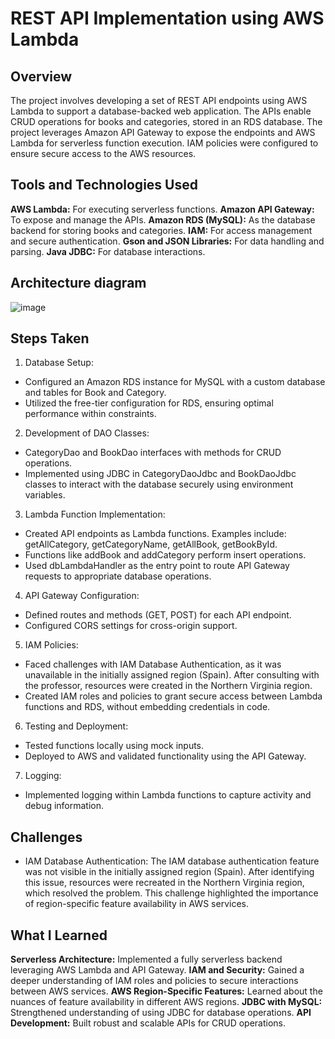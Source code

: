 # REST API Implementation using AWS Lambda

## Overview

The project involves developing a set of REST API endpoints using AWS Lambda to support a database-backed web application. The APIs enable CRUD operations for books and categories, stored in an RDS database. The project leverages Amazon API Gateway to expose the endpoints and AWS Lambda for serverless function execution. IAM policies were configured to ensure secure access to the AWS resources.

## Tools and Technologies Used

**AWS Lambda:** For executing serverless functions.
**Amazon API Gateway:** To expose and manage the APIs.
**Amazon RDS (MySQL):** As the database backend for storing books and categories.
**IAM:** For access management and secure authentication.
**Gson and JSON Libraries:** For data handling and parsing.
**Java JDBC:** For database interactions.

## Architecture diagram

![image](https://github.com/user-attachments/assets/e715d9f7-2619-4ca5-aa0a-451d4dd7640f)

## Steps Taken

1. Database Setup:
- Configured an Amazon RDS instance for MySQL with a custom database and tables for Book and Category.
- Utilized the free-tier configuration for RDS, ensuring optimal performance within constraints.
2. Development of DAO Classes:
- CategoryDao and BookDao interfaces with methods for CRUD operations.
- Implemented using JDBC in CategoryDaoJdbc and BookDaoJdbc classes to interact with the database securely using environment variables.
3. Lambda Function Implementation:
- Created API endpoints as Lambda functions. Examples include:
getAllCategory, getCategoryName, getAllBook, getBookById.
- Functions like addBook and addCategory perform insert operations.
- Used dbLambdaHandler as the entry point to route API Gateway requests to appropriate database operations.
4. API Gateway Configuration:
- Defined routes and methods (GET, POST) for each API endpoint.
- Configured CORS settings for cross-origin support.
5. IAM Policies:
- Faced challenges with IAM Database Authentication, as it was unavailable in the initially assigned region (Spain). After consulting with the professor, resources were created in the Northern Virginia region.
- Created IAM roles and policies to grant secure access between Lambda functions and RDS, without embedding credentials in code.
6. Testing and Deployment:
- Tested functions locally using mock inputs.
- Deployed to AWS and validated functionality using the API Gateway.
7. Logging:
- Implemented logging within Lambda functions to capture activity and debug information.

## Challenges
- IAM Database Authentication:
The IAM database authentication feature was not visible in the initially assigned region (Spain). After identifying this issue, resources were recreated in the Northern Virginia region, which resolved the problem. This challenge highlighted the importance of region-specific feature availability in AWS services.

## What I Learned
**Serverless Architecture:** Implemented a fully serverless backend leveraging AWS Lambda and API Gateway.
**IAM and Security:** Gained a deeper understanding of IAM roles and policies to secure interactions between AWS services.
**AWS Region-Specific Features:** Learned about the nuances of feature availability in different AWS regions.
**JDBC with MySQL:** Strengthened understanding of using JDBC for database operations.
**API Development:** Built robust and scalable APIs for CRUD operations.


